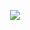 <p align="center">
  <img src="https://media.tenor.com/sVIyKjgnd8UAAAAC/aragorn-opening-door.gif"/>
</p>
